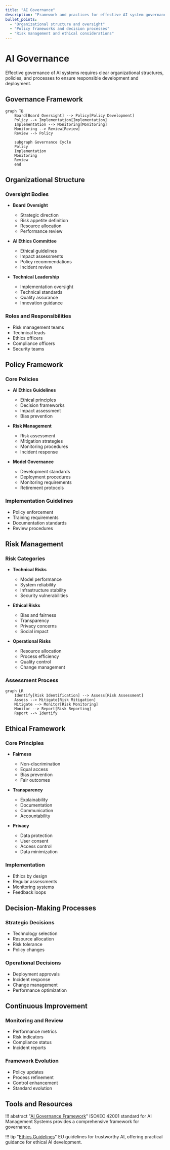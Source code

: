 ```yaml
---
title: "AI Governance"
description: "Framework and practices for effective AI system governance"
bullet_points:
  - "Organizational structure and oversight"
  - "Policy frameworks and decision processes"
  - "Risk management and ethical considerations"
---
```


# AI Governance

Effective governance of AI systems requires clear organizational structures, policies, and processes to ensure responsible development and deployment.

## Governance Framework

```mermaid
graph TB
    Board[Board Oversight] --> Policy[Policy Development]
    Policy --> Implementation[Implementation]
    Implementation --> Monitoring[Monitoring]
    Monitoring --> Review[Review]
    Review --> Policy
    
    subgraph Governance Cycle
    Policy
    Implementation
    Monitoring
    Review
    end
```

## Organizational Structure

### Oversight Bodies
- **Board Oversight**
  - Strategic direction
  - Risk appetite definition
  - Resource allocation
  - Performance review

- **AI Ethics Committee**
  - Ethical guidelines
  - Impact assessments
  - Policy recommendations
  - Incident review

- **Technical Leadership**
  - Implementation oversight
  - Technical standards
  - Quality assurance
  - Innovation guidance

### Roles and Responsibilities
- Risk management teams
- Technical leads
- Ethics officers
- Compliance officers
- Security teams

## Policy Framework

### Core Policies
- **AI Ethics Guidelines**
  - Ethical principles
  - Decision frameworks
  - Impact assessment
  - Bias prevention

- **Risk Management**
  - Risk assessment
  - Mitigation strategies
  - Monitoring procedures
  - Incident response

- **Model Governance**
  - Development standards
  - Deployment procedures
  - Monitoring requirements
  - Retirement protocols

### Implementation Guidelines
- Policy enforcement
- Training requirements
- Documentation standards
- Review procedures

## Risk Management

### Risk Categories
- **Technical Risks**
  - Model performance
  - System reliability
  - Infrastructure stability
  - Security vulnerabilities

- **Ethical Risks**
  - Bias and fairness
  - Transparency
  - Privacy concerns
  - Social impact

- **Operational Risks**
  - Resource allocation
  - Process efficiency
  - Quality control
  - Change management

### Assessment Process
```mermaid
graph LR
    Identify[Risk Identification] --> Assess[Risk Assessment]
    Assess --> Mitigate[Risk Mitigation]
    Mitigate --> Monitor[Risk Monitoring]
    Monitor --> Report[Risk Reporting]
    Report --> Identify
```

## Ethical Framework

### Core Principles
- **Fairness**
  - Non-discrimination
  - Equal access
  - Bias prevention
  - Fair outcomes

- **Transparency**
  - Explainability
  - Documentation
  - Communication
  - Accountability

- **Privacy**
  - Data protection
  - User consent
  - Access control
  - Data minimization

### Implementation
- Ethics by design
- Regular assessments
- Monitoring systems
- Feedback loops

## Decision-Making Processes

### Strategic Decisions
- Technology selection
- Resource allocation
- Risk tolerance
- Policy changes

### Operational Decisions
- Deployment approvals
- Incident response
- Change management
- Performance optimization

## Continuous Improvement

### Monitoring and Review
- Performance metrics
- Risk indicators
- Compliance status
- Incident reports

### Framework Evolution
- Policy updates
- Process refinement
- Control enhancement
- Standard evolution

## Tools and Resources

!!! abstract "[AI Governance Framework](https://www.iso.org/standard/81230.html)"
    ISO/IEC 42001 standard for AI Management Systems provides a comprehensive framework for governance.

!!! tip "[Ethics Guidelines](https://digital-strategy.ec.europa.eu/en/library/ethics-guidelines-trustworthy-ai)"
    EU guidelines for trustworthy AI, offering practical guidance for ethical AI development. 
